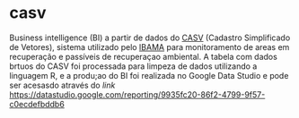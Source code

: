 # casv
Business intelligence (BI) a partir de dados do [CASV](https://casv.ibama.gov.br/search) (Cadastro Simplificado de Vetores), sistema utilizado pelo [IBAMA](https://www.gov.br/ibama/pt-br) para monitoramento de areas em recuperação e passíveis de recuperaçao ambiental.
A tabela com dados brtuos do CASV foi processada para limpeza de dados utilizando a linguagem R, e a produ;ao do BI foi realizada no Google Data Studio e pode ser acesasdo  através do _link_ https://datastudio.google.com/reporting/9935fc20-86f2-4799-9f57-c0ecdefbddb6


<p align="center">
  <img src="">
</p>
